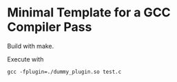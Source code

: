 # Minimal Template for a GCC Compiler Pass

Build with make.

Execute with
```
gcc -fplugin=./dummy_plugin.so test.c
```
